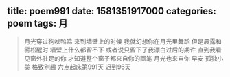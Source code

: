 title: poem991
date: 1581351917000
categories: poem
tags: 月
---
> 月光穿过狗吠鸭鸣
来到墙壁上的时候
我就幻想你在月光里舞蹈
但是晨露和雾松醒时
墙壁上什么都留不下
或者说只留下了我漂白过后的期许
直到我看见窗外驻足的你
才知道整个窗子都来自你的画笔
月光也来自你
早安
孤独小美
格致别趣
六点起床第991天 迟到96天